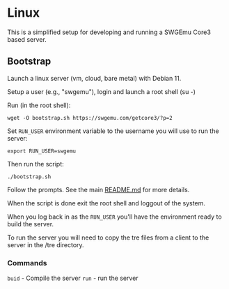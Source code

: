 # Linux

This is a simplified setup for developing and running a SWGEmu Core3 based server.

## Bootstrap

Launch a linux server (vm, cloud, bare metal) with Debian 11.

Setup a user (e.g., "swgemu"), login and launch a root shell (su -)

Run (in the root shell):
```
wget -O bootstrap.sh https://swgemu.com/getcore3/?p=2
```

Set `RUN_USER` environment variable to the username you will use to run the server:

```
export RUN_USER=swgemu
```

Then run the script:
```
./bootstrap.sh
```

Follow the prompts. See the main [README.md](../README.md) for more details.

When the script is done exit the root shell and loggout of the system.

When you log back in as the `RUN_USER` you'll have the environment ready to build the server.

To run the server you will need to copy the tre files from a client to the server in the /tre directory.

### Commands

`buid` - Compile the server
`run` - run the server

